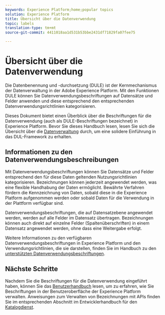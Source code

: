 ```yaml
---
keywords: Experience Platform;home;popular topics
solution: Experience Platform
title: Übersicht über die Datenverwendung
topic: labels
translation-type: tm+mt
source-git-commit: 4411018aa1d531b53bbe2431df71829fa07fee75

---
```



# Übersicht über die Datenverwendung

Die Datenbenennung und -durchsetzung (DULE) ist der Kernmechanismus der Datenverwaltung in der Adobe Experience Platform. Mit den Funktionen DULE können Sie Datenverwendungsbeschriftungen auf Datensätze und Felder anwenden und diese entsprechend den entsprechenden Datenverwendungsrichtlinien kategorisieren.

Dieses Dokument bietet einen Überblick über die Beschriftungen für die Datenverwendung (auch als DULE-Beschriftungen bezeichnet) in Experience Platform. Bevor Sie dieses Handbuch lesen, lesen Sie sich die Übersicht über die [Datenverwaltung](../home.md) durch, um eine solidere Einführung in das DUL-Framework zu erhalten.

## Informationen zu den Datenverwendungsbeschreibungen

Mit Datenverwendungsbeschriftungen können Sie Datensätze und Felder entsprechend den für diese Daten geltenden Nutzungsrichtlinien kategorisieren. Bezeichnungen können jederzeit angewendet werden, was eine flexible Handhabung der Daten ermöglicht. Bewährte Verfahren fördern die Kennzeichnung von Daten, sobald diese in die Experience Platform aufgenommen werden oder sobald Daten für die Verwendung in der Plattform verfügbar sind.

Datenverwendungsbeschriftungen, die auf Datensatzebene angewendet werden, werden auf alle Felder im Datensatz übertragen. Bezeichnungen können auch direkt auf einzelne Felder (Spaltenüberschriften) in einem Datensatz angewendet werden, ohne dass eine Weitergabe erfolgt.

Weitere Informationen zu den verfügbaren Datenverwendungsbeschriftungen in Experience Platform und den Verwendungsrichtlinien, die sie darstellen, finden Sie im Handbuch zu den [unterstützten Datenverwendungsbeschriftungen](reference.md).

## Nächste Schritte

Nachdem Sie die Beschriftungen für die Datenverwendung eingeführt haben, können Sie das [Benutzerhandbuch](user-guide.md) lesen, um zu erfahren, wie Sie Beschriftungen in der Benutzeroberfläche der Experience Platform verwalten. Anweisungen zum Verwalten von Bezeichnungen mit APIs finden Sie im entsprechenden Abschnitt im Entwicklerhandbuch für den [Katalogdienst](../../catalog/api/labels.md).